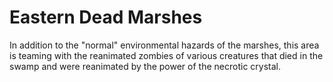 # Eastern Dead Marshes
In addition to the "normal" environmental hazards of the marshes, this area is teaming with the reanimated zombies of various creatures that died in the swamp and were reanimated by the power of the necrotic crystal.
